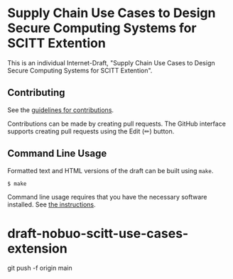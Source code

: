 # Supply Chain Use Cases to Design Secure Computing Systems for SCITT Extention

This is an individual Internet-Draft, "Supply Chain Use Cases to Design Secure Computing Systems for SCITT Extention".

## Contributing

See the
[guidelines for contributions](https://github.com/aoki-n1/draft-nobuo-scitt-use-cases-extension/blob/main/CONTRIBUTING.md).

Contributions can be made by creating pull requests.
The GitHub interface supports creating pull requests using the Edit (✏) button.


## Command Line Usage

Formatted text and HTML versions of the draft can be built using `make`.

```sh
$ make
```

Command line usage requires that you have the necessary software installed.  See
[the instructions](https://github.com/martinthomson/i-d-template/blob/main/doc/SETUP.md).

# draft-nobuo-scitt-use-cases-extension
git push -f origin main

